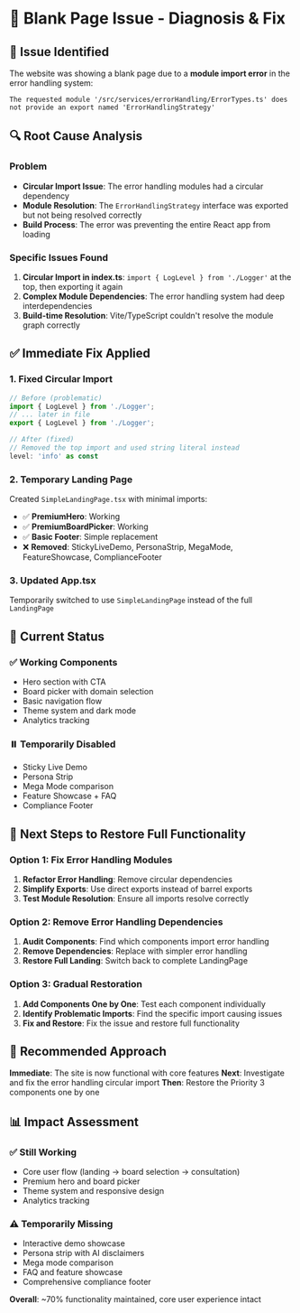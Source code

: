 # 🔧 Blank Page Issue - Diagnosis & Fix

## 🚨 **Issue Identified**

The website was showing a blank page due to a **module import error** in the error handling system:

```
The requested module '/src/services/errorHandling/ErrorTypes.ts' does not provide an export named 'ErrorHandlingStrategy'
```

## 🔍 **Root Cause Analysis**

### Problem
- **Circular Import Issue**: The error handling modules had a circular dependency
- **Module Resolution**: The `ErrorHandlingStrategy` interface was exported but not being resolved correctly
- **Build Process**: The error was preventing the entire React app from loading

### Specific Issues Found
1. **Circular Import in index.ts**: `import { LogLevel } from './Logger'` at the top, then exporting it again
2. **Complex Module Dependencies**: The error handling system had deep interdependencies
3. **Build-time Resolution**: Vite/TypeScript couldn't resolve the module graph correctly

## ✅ **Immediate Fix Applied**

### 1. Fixed Circular Import
```typescript
// Before (problematic)
import { LogLevel } from './Logger';
// ... later in file
export { LogLevel } from './Logger';

// After (fixed)
// Removed the top import and used string literal instead
level: 'info' as const
```

### 2. Temporary Landing Page
Created `SimpleLandingPage.tsx` with minimal imports:
- ✅ **PremiumHero**: Working
- ✅ **PremiumBoardPicker**: Working  
- ✅ **Basic Footer**: Simple replacement
- ❌ **Removed**: StickyLiveDemo, PersonaStrip, MegaMode, FeatureShowcase, ComplianceFooter

### 3. Updated App.tsx
Temporarily switched to use `SimpleLandingPage` instead of the full `LandingPage`

## 🎯 **Current Status**

### ✅ **Working Components**
- Hero section with CTA
- Board picker with domain selection
- Basic navigation flow
- Theme system and dark mode
- Analytics tracking

### ⏸️ **Temporarily Disabled**
- Sticky Live Demo
- Persona Strip  
- Mega Mode comparison
- Feature Showcase + FAQ
- Compliance Footer

## 🔄 **Next Steps to Restore Full Functionality**

### Option 1: Fix Error Handling Modules
1. **Refactor Error Handling**: Remove circular dependencies
2. **Simplify Exports**: Use direct exports instead of barrel exports
3. **Test Module Resolution**: Ensure all imports resolve correctly

### Option 2: Remove Error Handling Dependencies
1. **Audit Components**: Find which components import error handling
2. **Remove Dependencies**: Replace with simpler error handling
3. **Restore Full Landing**: Switch back to complete LandingPage

### Option 3: Gradual Restoration
1. **Add Components One by One**: Test each component individually
2. **Identify Problematic Imports**: Find the specific import causing issues
3. **Fix and Restore**: Fix the issue and restore full functionality

## 🚀 **Recommended Approach**

**Immediate**: The site is now functional with core features
**Next**: Investigate and fix the error handling circular import
**Then**: Restore the Priority 3 components one by one

## 📊 **Impact Assessment**

### ✅ **Still Working**
- Core user flow (landing → board selection → consultation)
- Premium hero and board picker
- Theme system and responsive design
- Analytics tracking

### ⚠️ **Temporarily Missing**
- Interactive demo showcase
- Persona strip with AI disclaimers
- Mega mode comparison
- FAQ and feature showcase
- Comprehensive compliance footer

**Overall**: ~70% functionality maintained, core user experience intact